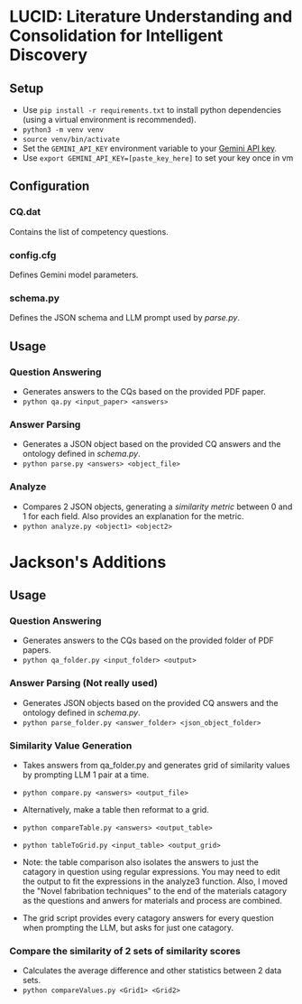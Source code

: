 # LUCID: Literature Understanding and Consolidation for Intelligent Discovery
## Setup
- Use `pip install -r requirements.txt` to install python dependencies (using a virtual environment is recommended).
- `python3 -m venv venv` 
- `source venv/bin/activate` 
- Set the `GEMINI_API_KEY` environment variable to your [Gemini API key](https://aistudio.google.com/app/apikey).
- Use `export GEMINI_API_KEY=[paste_key_here]` to set your key once in vm
## Configuration
### CQ.dat
Contains the list of competency questions.
### config.cfg
Defines Gemini model parameters.
### schema.py
Defines the JSON schema and LLM prompt used by *parse.py*.
## Usage
### Question Answering
- Generates answers to the CQs based on the provided PDF paper.
- `python qa.py <input_paper> <answers>`
### Answer Parsing
- Generates a JSON object based on the provided CQ answers and the ontology defined in *schema.py*.
- `python parse.py <answers> <object_file>`
### Analyze
- Compares 2 JSON objects, generating a *similarity metric* between 0 and 1 for each field. Also provides an explanation for the metric.
- `python analyze.py <object1> <object2>`

# Jackson's Additions

## Usage
### Question Answering
- Generates answers to the CQs based on the provided folder of PDF papers.
- `python qa_folder.py <input_folder> <output>`

### Answer Parsing (Not really used)
- Generates JSON objects based on the provided CQ answers and the ontology defined in *schema.py*.
- `python parse_folder.py <answer_folder> <json_object_folder>`

### Similarity Value Generation
- Takes answers from qa_folder.py and generates grid of similarity values by prompting LLM 1 pair at a time.
- `python compare.py <answers> <output_file>`

- Alternatively, make a table then reformat to a grid.
- `python compareTable.py <answers> <output_table>`
- `python tableToGrid.py <input_table> <output_grid>`

-  Note: the table comparison also isolates the answers to just the catagory in question using regular expressions. You may need to edit the output to fit the expressions in the analyze3 function. Also, I moved the "Novel fabribation techniques" to the end of the materials catagory as the questions and anwers for materials and process are combined.
-  The grid script provides every catagory answers for every question when prompting the LLM, but asks for just one catagory. 

### Compare the similarity of 2 sets of similarity scores
- Calculates the average difference and other statistics between 2 data sets.
- `python compareValues.py <Grid1> <Grid2>`

